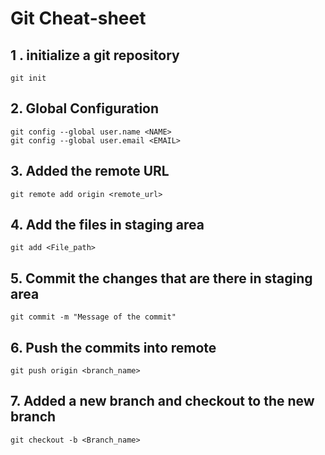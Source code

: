 # Git Cheat-sheet

## 1 . initialize a git repository
```
git init
```

## 2. Global Configuration
```
git config --global user.name <NAME>
git config --global user.email <EMAIL>
```

## 3. Added the remote URL
```
git remote add origin <remote_url>
```

## 4. Add the files in staging area
```
git add <File_path>
```

## 5. Commit the changes that are there in staging area
```
git commit -m "Message of the commit"
```

## 6. Push the commits into remote
```
git push origin <branch_name>
```

## 7. Added a new branch and checkout to the new branch
```
git checkout -b <Branch_name>
```
